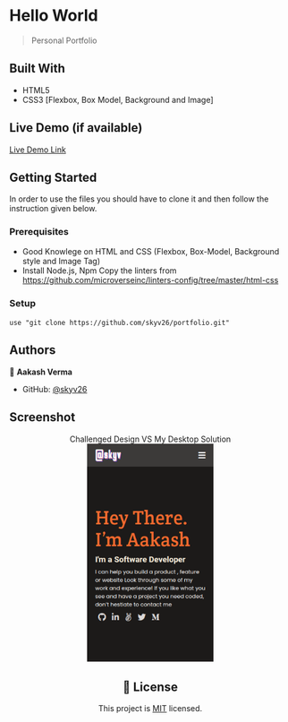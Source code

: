 # Hello World

> Personal Portfolio


## Built With

- HTML5
- CSS3 [Flexbox, Box Model, Background and Image]


## Live Demo (if available)

[Live Demo Link](https://skyv26.github.io/portfolio/)


## Getting Started

In order to use the files you should have to clone it and then follow the instruction given below.

### Prerequisites
 - Good Knowlege on HTML and CSS (Flexbox, Box-Model, Background style and Image Tag)
 - Install Node.js, Npm Copy the linters from
   https://github.com/microverseinc/linters-config/tree/master/html-css

### Setup
    use "git clone https://github.com/skyv26/portfolio.git"


## Authors

👤 **Aakash Verma**

- GitHub: [@skyv26](https://github.com/skyv26)

## Screenshot
<div align="center">
Challenged Design VS My Desktop Solution<br>
<a href="./app_screenshot.png" target="_blank"><img src="./app_screenshot.png" width="45%" height="60%"/></a>

## 📝 License

This project is [MIT](./LICENSE) licensed.
